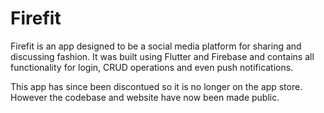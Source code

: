 # Firefit

Firefit is an app designed to be a social media platform for sharing and discussing fashion. It was built using Flutter and Firebase and contains all functionality for login, CRUD operations and even push notifications.

This app has since been discontued so it is no longer on the app store. However the codebase and website have now been made public.
